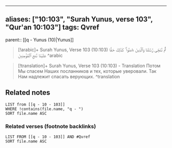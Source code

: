 
---
aliases: ["10:103", "Surah Yunus, verse 103", "Qur'an 10:103"]
tags: Qvref
---

parent:: [[q - Yunus (10)|Yunus]]

> [!arabic]+ Surah Yunus, Verse 103 (10:103)
> <span class="quran-arabic">ثُمَّ نُنَجِّى رُسُلَنَا وَٱلَّذِينَ ءَامَنُوا۟ ۚ كَذَٰلِكَ حَقًّا عَلَيْنَا نُنجِ ٱلْمُؤْمِنِينَ</span>
^arabic

> [!translation]+ Surah Yunus, Verse 103 (10:103) - Translation
> Потом Мы спасем Наших посланников и тех, которые уверовали. Так Нам надлежит спасать верующих.
^translation



## Related notes
```dataview
LIST from [[q - 10 - 103]]
WHERE !contains(file.name, "q - ")
SORT file.name ASC
```

### Related verses (footnote backlinks)
```dataview
LIST FROM [[q - 10 - 103]] AND #Qvref
SORT file.name ASC
```

